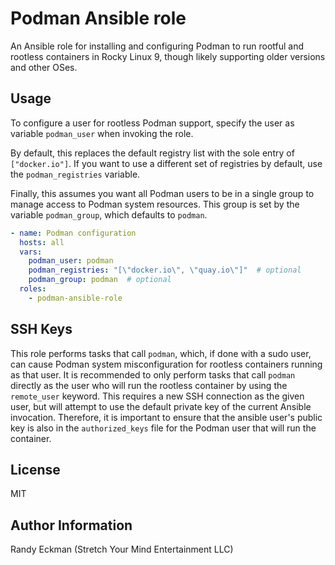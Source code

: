 # Podman Ansible role

An Ansible role for installing and configuring Podman to run rootful and
rootless containers in Rocky Linux 9, though likely supporting older versions
and other OSes.

## Usage

To configure a user for rootless Podman support, specify the user as variable
`podman_user` when invoking the role.

By default, this replaces the default registry list with the sole entry of
`["docker.io"]`.  If you want to use a different set of registries by default,
use the `podman_registries` variable.

Finally, this assumes you want all Podman users to be in a single group to
manage access to Podman system resources.  This group is set by the variable
`podman_group`, which defaults to `podman`.

```yaml
- name: Podman configuration
  hosts: all
  vars:
    podman_user: podman
    podman_registries: "[\"docker.io\", \"quay.io\"]"  # optional
    podman_group: podman  # optional
  roles:
    - podman-ansible-role
```

## SSH Keys

This role performs tasks that call `podman`, which, if done with a sudo user,
can cause Podman system misconfiguration for rootless containers running as
that user.  It is recommended to only perform tasks that call `podman` directly
as the user who will run the rootless container by using the `remote_user`
keyword.  This requires a new SSH connection as the given user, but will attempt
to use the default private key of the current Ansible invocation.  Therefore,
it is important to ensure that the ansible user's public key is also in the
`authorized_keys` file for the Podman user that will run the container.

## License

MIT

## Author Information

Randy Eckman (Stretch Your Mind Entertainment LLC)
